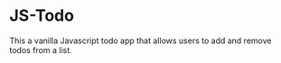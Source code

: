 # JS-Todo

This a vanilla Javascript todo app that allows users to add and remove todos from a list.
